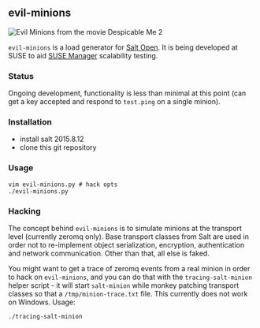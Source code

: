 ## evil-minions

![Evil Minions from the movie Despicable Me 2](https://vignette3.wikia.nocookie.net/despicableme/images/5/52/Screenshot_2016-02-10-01-09-16.jpg/revision/latest?cb=20161028002525)

`evil-minions` is a load generator for [Salt Open](https://saltstack.com/salt-open-source/). It is being developed at SUSE to aid [SUSE Manager](https://www.suse.com/products/suse-manager/) scalability testing.

### Status

Ongoing development, functionality is less than minimal at this point (can get a key accepted and respond to `test.ping` on a single minion).

### Installation

 - install salt 2015.8.12
 - clone this git repository

### Usage

```
vim evil-minions.py # hack opts
./evil-minions.py
```

### Hacking

The concept behind `evil-minions` is to simulate minions at the transport level (currently zeromq only). Base transport classes from Salt are used in order not to re-implement object serialization, encryption, authentication and network communication. Other than that, all else is faked.

You might want to get a trace of zeromq events from a real minion in order to hack on `evil-minions`, and you can do that with the `tracing-salt-minion` helper script - it will start `salt-minion` while monkey patching transport classes so that a `/tmp/minion-trace.txt` file. This currently does not work on Windows. Usage:

```
./tracing-salt-minion
```
